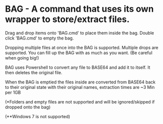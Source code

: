 # BAG - A command that uses its own wrapper to store/extract files.


Drag and drop items onto 'BAG.cmd' to place them inside the bag. Double click 'BAG.cmd' to empty the bag.

Dropping multiple files at once into the BAG is supported. Multiple drops are supported. You can fill up the BAG with as much as you want. (Be careful when going big!) 

BAG uses Powershell to convert any file to BASE64 and add it to itself. It then deletes the original file.

When the BAG is emptied the files inside are converted from BASE64 back to their original state with their original names, extraction times are ~3 Min per 1GB

(*Folders and empty files are not supported and will be ignored/skipped if dropped onto the bag)

(**Windows 7 is not supported)
